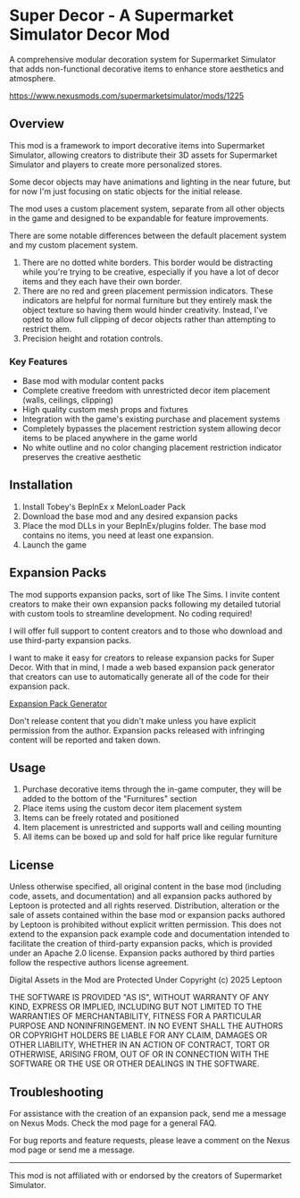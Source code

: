 # Super Decor - A Supermarket Simulator Decor Mod

A comprehensive modular decoration system for Supermarket Simulator that adds non-functional decorative items to enhance store aesthetics and atmosphere.

https://www.nexusmods.com/supermarketsimulator/mods/1225

## Overview

This mod is a framework to import decorative items into Supermarket Simulator, allowing creators to distribute their 3D assets for Supermarket Simulator and players to create more personalized stores.

Some decor objects may have animations and lighting in the near future, but for now I'm just focusing on static objects for the initial release.

The mod uses a custom placement system, separate from all other objects in the game and designed to be expandable for feature improvements.

There are some notable differences between the default placement system and my custom placement system.
1. There are no dotted white borders. This border would be distracting while you're trying to be creative, especially if you have a lot of decor items and they each have their own border.
2. There are no red and green placement permission indicators. These indicators are helpful for normal furniture but they entirely mask the object texture so having them would hinder creativity. Instead, I've opted to allow full clipping of decor objects rather than attempting to restrict them.
3. Precision height and rotation controls.

### Key Features

- Base mod with modular content packs
- Complete creative freedom with unrestricted decor item placement (walls, ceilings, clipping)
- High quality custom mesh props and fixtures
- Integration with the game's existing purchase and placement systems
- Completely bypasses the placement restriction system allowing decor items to be placed anywhere in the game world
- No white outline and no color changing placement restriction indicator preserves the creative aesthetic

## Installation

1. Install Tobey's BepInEx x MelonLoader Pack
2. Download the base mod and any desired expansion packs
3. Place the mod DLLs in your BepInEx/plugins folder. The base mod contains no items, you need at least one expansion.
4. Launch the game

## Expansion Packs
The mod supports expansion packs, sort of like The Sims. I invite content creators to make their own expansion packs following my detailed tutorial with custom tools to streamline development. No coding required!

I will offer full support to content creators and to those who download and use third-party expansion packs.

I want to make it easy for creators to release expansion packs for Super Decor. With that in mind, I made a web based expansion pack generator that creators can use to automatically generate all of the code for their expansion pack.

[Expansion Pack Generator](https://leptoon.github.io/superdecormod/)

Don't release content that you didn't make unless you have explicit permission from the author. Expansion packs released with infringing content will be reported and taken down.

## Usage

1. Purchase decorative items through the in-game computer, they will be added to the bottom of the "Furnitures" section
2. Place items using the custom decor item placement system
3. Items can be freely rotated and positioned
4. Item placement is unrestricted and supports wall and ceiling mounting
5. All items can be boxed up and sold for half price like regular furniture

## License

Unless otherwise specified, all original content in the base mod (including code, assets, and documentation) and all expansion packs authored by Leptoon is protected and all rights reserved. Distribution, alteration or the sale of assets contained within the base mod or expansion packs authored by Leptoon is prohibited without explicit written permission. This does not extend to the expansion pack example code and documentation intended to facilitate the creation of third-party expansion packs, which is provided under an Apache 2.0 license. Expansion packs authored by third parties follow the respective authors license agreement.

Digital Assets in the Mod are Protected Under Copyright (c) 2025 Leptoon

THE SOFTWARE IS PROVIDED "AS IS", WITHOUT WARRANTY OF ANY KIND, EXPRESS OR
IMPLIED, INCLUDING BUT NOT LIMITED TO THE WARRANTIES OF MERCHANTABILITY,
FITNESS FOR A PARTICULAR PURPOSE AND NONINFRINGEMENT. IN NO EVENT SHALL THE
AUTHORS OR COPYRIGHT HOLDERS BE LIABLE FOR ANY CLAIM, DAMAGES OR OTHER
LIABILITY, WHETHER IN AN ACTION OF CONTRACT, TORT OR OTHERWISE, ARISING FROM,
OUT OF OR IN CONNECTION WITH THE SOFTWARE OR THE USE OR OTHER DEALINGS IN THE
SOFTWARE.

## Troubleshooting

For assistance with the creation of an expansion pack, send me a message on Nexus Mods. Check the mod page for a general FAQ.

For bug reports and feature requests, please leave a comment on the Nexus mod page or send me a message.

---

This mod is not affiliated with or endorsed by the creators of Supermarket Simulator.
